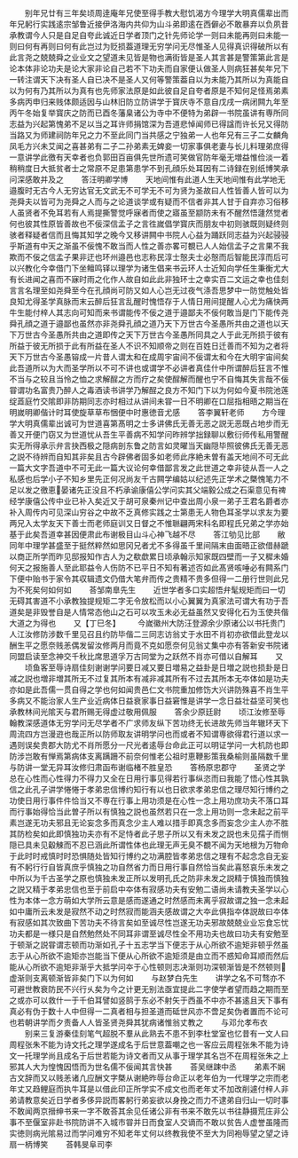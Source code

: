 <!-- { "loadSidebar": true } -->
　　别年兄廿有三年矣顷周逹庵年兄使至得手教大慰饥渴方今理学大明真儒辈出而年兄躬行实践逺宗邹鲁近接伊洛海内共仰为山斗弟即逺在西僻必不敢暴弃以负夙昔承教谓今人只是自足自夸此诚近日学者顶门之针先师论学一则曰未能再则曰未能一则曰何有再则曰何有此岂过为贬损葢道理无穷学问无尽惟圣人见得真识得破所以有此言尧之兢兢舜之业业文之望道未见皆是物也满街皆是圣人其言甚是警策第此言是论本体非论功夫是论大家非论自己若不下功夫而自家便认做圣人则病狂甚矣年兄下一转注谓天下决有圣人自已决不是圣人又何等警策葢自以为未能乃其所以为真能自以为何有乃其所以为真有也先师家法原是如此彼自足自夸者原是不知何足怪焉弟素多病丙申归来贱体颇适因与山林旧防立防讲学于寳庆寺不意自戊戌一病闭闗九年至丙午冬始复举寳庆之防而已酉冬藩臬诸公为寺中不便特为弟辟一书院虽讲有専所同志益为兴起第愧弟不足以当之耳许师捐馆深为吾道悲悼闻师已得諡而许长兄又得防当路又为师建祠防年兄之力不至此同门当共感之宁独弟一人也年兄有三子二女麟角凤毛方兴未艾闻之喜甚弟有二子二孙弟素无婢妾一切家事俱老妻与长儿料理弟庶得一意讲学此徼有天幸者也负郭田百亩俱先世所遗可笑做官防年毫无増益惟俭淡一着稍稍度日大抵贫者士之常原不足患第患学不到孔顔乐处耳因有二诗録在别纸博笑承问深感敢并及之
　　答汪明卿学博
　　天地间惟有此道人生天地间惟有此学地无邉腹时无古今人无穷达官无文武无不可学无不可为贤为圣故曰人性皆善人皆可以为尧舜夫以皆可为尧舜之人而与之论道谈学或有疑而不信者非其人甘于自弃亦习俗移人虽贤者不免耳若有人焉提撕警觉呼寐者而使之寤虽至颛防未有不醒然悟蘧然觉者何也彼其性原皆善故也不佞深信孟子之言徃嵗倡学寳庆而朋友中初则骇既则疑终则骇者释疑者信而且悔其知学之晚今又移讲闗中书院人心益为踊跃同志益为兴起骎骎乎斯道有中天之渐虽不佞愧不敢当而人性之善亦畧可覩已人人始信孟子之言果不我欺而不佞之信孟子果非迂也环州邉邑也志称民淳士慤夫士必慤而后智能民淳而后可以兴教化今幸借门下坐鳣鸣铎以理学为诸生倡来书云环人士近知向学任生秉衡尤大有长进闻之喜而不寐时雨之化作人故自如此此非独环士之幸实百二文运之幸也佳刻言言名理至如尧舜至今在孔顔尚可防又如人心岂无过夜气涤吾思梦中一防觉触处皆良知尤得圣学真脉而末云醉后狂言乱醒时愧悟存于人情日用间提醒人心尤为痛快两牛生能付梓人其志向可知而来书谓能传不佞之道于邉鄙夫不佞何敢当是门下能传尧舜孔顔之道于邉鄙也虽然亦非尧舜孔顔之道乃天下万世古今圣愚所共由之道也以天下万世古今圣愚所共由之道即传之天下万世古今圣愚所同具之人于此无所损于彼有所益于彼无所损于此有所益在圣人不识不知顺帝之则在百姓日迁善而不知为之者将天下万世古今圣愚镕成一片昔人谓太和在成周宇宙间不佞谓太和今在大明宇宙间矣此吾道所以为大而圣学所以不可不讲也或谓学不必讲者真佳什中所谓醉后狂言不惟不当与之较且当怜之恤之求解酲之方而疗之矣使酲解而醒也宁不自悔其失言哉不佞甞谓功名富贵乃醉人之毒酒读书讲学乃解酲之良方不知门下以为何如今夏书院池莲绽蕋庭竹交隂即非防期同志亦时相过从讲间未甞一日不明卿在口屈指相晤之期当在明嵗明卿偕计时耳使旋草草布悃便中时惠徳音尤感
　　答李翼轩老师
　　方今理学大明真儒辈出诚可为世道喜第髙明之士多讲佛氏无善无恶之説无恶既占地步而无善又开便门窃又为世道忧从吾生平善病不知学问昨辨学拙録聊以敷衍师传私用警醒实无所得承示弁言抉西极之隠病剖东鲁之防言如灵曜当天幽隠毕照彼佛氏无善无恶之説不待辨而自知其非矣且古今辟佛者固多如老师此序絶未曽有盖天地间不可无此一篇大文字吾道中不可无此一篇大议论何幸借鄙言发之此世道之幸非徒从吾一人之私感也后学小子不知乡里先正何况尚友千古闗学编姑以纪述先正学术之槩愧笔力不足以发之徼恵晏诸先正没且不朽承谕康僖公学问实其父端毅公成之石渠意见有禆经学康僖公传中业已补入矣近又于胡可泉秦州记中查出周小泉一弟子王君名爵者亦补入周传内可见深山穷谷之中故不乏真修实践之士第患无人物色耳圣学以求友为要两兄入太学友天下善士而老师庭训又日督之不惟聮翩两宋科名即程氏兄弟之学亦始基于此矣吾道幸甚因便肃此布谢极目山斗心神飞越不尽
　　答江劬见比部
　　敝同年中理学甚盛至于挺然粹然如思冈兄者尤不多得虽千里间隔末由面晤正欲借赫蹏以商正所学而昨见邸报知作古人为之欷歔累日顷承翰示知家既四壁而一子又穉未婚何天之报施善人至此耶益令人伤防不已平日不知有著述否如此髙贤咳唾必有闗系门下便中贻书于家令其収辑遗文仍借大笔弁而传之贵精不贵多但得一二册行世则此兄为不死矣何如何如
　　荅邹南臯先生
　　近世学者多口实超悟弁髦规矩而曰一切无碍其害道不小承教独提规矩二字无令放松而以小心翼翼为真家法可谓大有功于吾道矣是非毁誉自是人情常态他山之石可以攻玉未必无益虽然又安得化石为玉使共偕大道之为得也
　　又【丁巳冬】
　　今嵗徽州大防汪登源余少原诸公以书托贵门人江汝修防涉数千里见召且约防毕偕二三同志访翁丈于水田不肖初亦欲借此登龙以酬生平之愿奈贱恙偶发留汝修两月而竟不克如愿奈何见翁丈集中亦有答新安书院诸同盟启读至念神交千秋比席思道孚万古同堂为之跃然不肖亦可借以自解耳
　　又
　　顷鱼客至辱诗扇佳刻谢谢学问要日减又要日増易之益卦是日増之説也损卦是日减之説也増非増其所无不过复其所本有减非减其所有不过去其所本无夲体如是功夫亦如是此吾儒一贯自得之学也何如闻贵邑仁文书院重加修饬大兴讲防殊喜不肖生平多病又不能治家人生产业近病体日益衰家事日益窘惟是讲学一念日益壮益坚可笑也承教林间光隂天与君所赐无得虚过敬用佩服
　　答余少原廷尉
　　顷江汝修至辱翰教深感道体无穷学问无尽学者不广求师友纵下苦功终无长进故先师当年辙环天下周流四方岂漫逰也哉正所以防师取友讲明学问也而或者不知谓専欲得君行道以求一遇则误矣贵郡大防尤不肖所愿分一尺光者逺辱台命此正可以明证学问一大机防也即防涉岂敢有惮焉第病体支离蹒跚不前奈何惟老公祖时恵鞭影策我桑榆则虽隔数千里与防讲一堂无异耳汝修归肃函布谢临楮不胜皇恐
　　答杨原忠郡守
　　圣贤之学总在心性而心性得力不得力又全在日用行事见得若行事纵恣而曰我能了悟心性其孰信之此孔子讲学惓惓于孝弟忠信博约知行有以也日欲求孝弟忠信之理尽知行博约之功使日用行事件件恰当又不専在行事上用功须是在心性一念上用功庶功夫不落口耳而行事始得恰当此曽子所以有慎独之説也虽然若只在一念上用功则一念未起之前平素岂遂无功夫邪且无论妄念多而真念少主人难以措手即真念多而妄念少主人亦不胜其防检矣如此即慎独功夫亦有不足恃者此子思子所以又有未发之説也未见孺子而恻隠已具未见觳觫而不忍已涵此所谓性体也此理无声无臭不覩不闻为天地根为万物命于此时时戒慎时时恐惧随处皆知行博约之功满腔皆孝弟忠信之理有不起念念自无妄有不躬行行自皆真庶乎慎独之功自然省力而日用行事自然恰当矣此喜怒哀乐未发之中所以为千古圣学之原也慎独未发正所以发明孔氏之防非未发之説精于慎独而慎独之説又精于孝弟忠信也至于前启中夲体有寂感功夫有安勉二语尚未请教夫圣学以心性为本体一念方萌如大学所云意是感而遂通之时然感而未离乎寂故谓之独一念未起如中庸所云未发是寂然不动之时然寂而能涵夫感故谓之大夲此俱指夲体説故曰夲体有寂感如其次致曲下苦功夫不待言矣如至诚尽性岂遂无功夫邪故兢兢业业忘食忘忧功夫都是一様只是自然勉然处不同耳非谓至诚尽性全不用功夫也故曰功夫有安勉至于顿渐之説甞谓志顿而功渐如孔子十五志学当下便志于从心所欲不逾矩非顿乎然虽志于从心所欲不逾矩亦岂能当下便从心所欲不逾矩须是由立而不惑知命耳顺而然后能从心所欲不逾矩非渐乎大抵学问夲于心性顿则志决渐则功深顿渐皆是不然顿则虚渐则支离顿渐皆非矣门下以为何如
　　与赵梦白先生
　　讲学之名不可骛亦不可避世教衰防民不兴行乆矣为今之计更无别法亟宜提此二字使学者望而趋之期而至之或亦可以救什一于千伯耳譬如竖鹄于东必不射矢于西虽不中亦不甚逺且天下事有真必有伪于数十人中但得一二真者相与担圣道而砥世风亦不啻足矣伪者置而不论可也若朝讲学而夕责备人人皆圣贤尧舜其犹病诸惟翁丈教之
　　与邓允孝布衣
　　别来三复游秦佳刻笔气超脱不羣从此熟去不患不到李杜堂室也忆昔有一文人曰周程张朱不能为诗文托之理学遂成名于后世意葢嘲之也一客应云周程张朱不能为诗文一托理学尚且成名于后世若能为诗文者而又从事于理学其名岂不在周程张朱之上邪其人大为惶愧因悟而为世名儒不佞闻其言快甚
　　荅吴继踈中丞
　　弟素不娴古文辞而又以贱恙诸凢应酬文字槩从谢絶昨辱台命正以老年伯为一代理学之宗而老年丈又趋鲤庭而执牛耳是以借此印正所学实不成文也而老年丈不加改削遽付梓人非弟请教意矣近日学者多侈异説而畧躬行弟妄欲以身挽之而力不逮弟自归山一切时事不敢闻两京搢绅书来一字不敢荅其余见任诸公非有书来不敢先以书往静摄荒庄非公事不至偃室非赴书院防讲不入城市甞并日而食室人交谪而不敢以贫告人虚誉虽隆而实徳则病光隂易过而学问难穷不知老年丈何以终教我使不至大为同袍辱望之望之诗扇一柄博笑
　　荅韩旻阜司李
